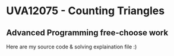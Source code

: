 # UVA12075 - Counting Triangles
## Advanced Programming free-choose work

Here are my source code & solving explaination file :)
